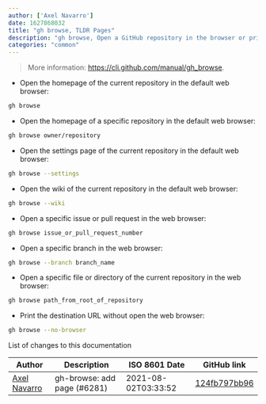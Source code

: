 ```yaml
---
author: ['Axel Navarro']
date: 1627868032
title: "gh browse, TLDR Pages"
description: "gh browse, Open a GitHub repository in the browser or print the URL."
categories: "common"
---
```

> More information: <https://cli.github.com/manual/gh_browse>.

- Open the homepage of the current repository in the default web browser:

```bash
gh browse
```

- Open the homepage of a specific repository in the default web browser:

```bash
gh browse owner/repository
```

- Open the settings page of the current repository in the default web browser:

```bash
gh browse --settings
```

- Open the wiki of the current repository in the default web browser:

```bash
gh browse --wiki
```

- Open a specific issue or pull request in the web browser:

```bash
gh browse issue_or_pull_request_number
```

- Open a specific branch in the web browser:

```bash
gh browse --branch branch_name
```

- Open a specific file or directory of the current repository in the web browser:

```bash
gh browse path_from_root_of_repository
```

- Print the destination URL without open the web browser:

```bash
gh browse --no-browser
```
List of changes to this documentation


Author | Description | ISO 8601 Date | GitHub link
------|-----|-----|-----
[Axel Navarro](mailto:navarroaxel@gmail.com) | gh-browse: add page (#6281) | 2021-08-02T03:33:52 | [124fb797bb96](https://github.com/tldr-pages/tldr/commit/124fb797bb968ca9c07237ec5aed93153cf8711f)

